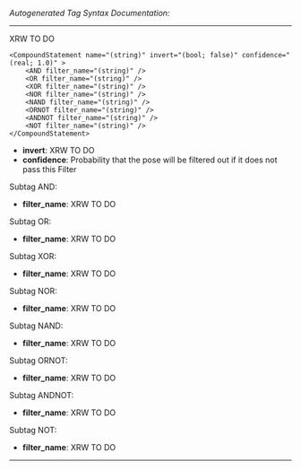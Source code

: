 _Autogenerated Tag Syntax Documentation:_

---
XRW TO DO

```
<CompoundStatement name="(string)" invert="(bool; false)" confidence="(real; 1.0)" >
    <AND filter_name="(string)" />
    <OR filter_name="(string)" />
    <XOR filter_name="(string)" />
    <NOR filter_name="(string)" />
    <NAND filter_name="(string)" />
    <ORNOT filter_name="(string)" />
    <ANDNOT filter_name="(string)" />
    <NOT filter_name="(string)" />
</CompoundStatement>
```

-   **invert**: XRW TO DO
-   **confidence**: Probability that the pose will be filtered out if it does not pass this Filter


Subtag AND:   

-   **filter_name**: XRW TO DO

Subtag OR:   

-   **filter_name**: XRW TO DO

Subtag XOR:   

-   **filter_name**: XRW TO DO

Subtag NOR:   

-   **filter_name**: XRW TO DO

Subtag NAND:   

-   **filter_name**: XRW TO DO

Subtag ORNOT:   

-   **filter_name**: XRW TO DO

Subtag ANDNOT:   

-   **filter_name**: XRW TO DO

Subtag NOT:   

-   **filter_name**: XRW TO DO

---
